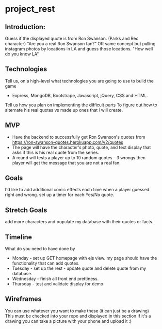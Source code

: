 # project_rest


## Introduction:
Guess if the displayed quote is from Ron Swanson. (Parks and Rec character) "Are you a real Ron Swanson fan?" OR
same concept but pulling instagram photos by locations in LA and guess those locations. "How well do you know LA"

## Technologies
Tell us, on a high-level what technologies you are going to use to build the game
* Express, MongoDB, Bootstrape, Javascript, jQuery, CSS and HTML.

Tell us how you plan on implementing the difficult parts
To figure out how to alternate his real quotes vs made up ones that I will create.


## MVP
* Have the backend to successfully get Ron Swanson's quotes from https://ron-swanson-quotes.herokuapp.com/v2/quotes
* The page will have the character's photo, quote, and text display that asks if this is his real quote from the series.
* A round will tests a player up to 10 random quotes - 3 wrongs then player will get the message that you are not a real fan.


## Goals
I'd like to add additional comic effects each time when a player guessed right and wrong.
set up a timer for each Yes/No quote.


## Stretch Goals
add more characters and populate my database with their quotes or facts.



## Timeline
What do you need to have done by
* Monday - set up GET homepage with ejs view. my page should have the functionality that can add quotes.
* Tuesday - set up the rest - update quote and delete quote from my database.
* Wednesday - finish all front end prettiness.
* Thursday - test and validate display for demo


## Wireframes
You can use whatever you want to make these (it can just be a drawing)
This must be checked into your repo and displayed in this section
If it's a drawing you can take a picture with your phone and upload it :)
